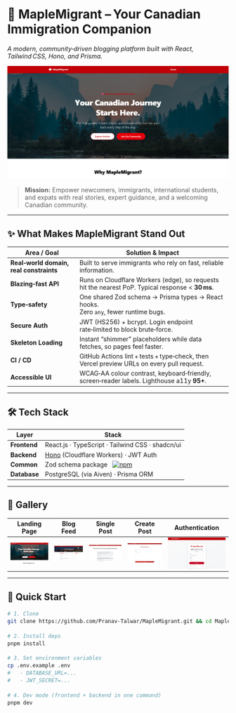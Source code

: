 # 🍁 MapleMigrant – Your Canadian Immigration Companion  
*A modern, community‑driven blogging platform built with React, Tailwind CSS, Hono, and Prisma.*

![](./assets/Banner.png)

> **Mission:** Empower newcomers, immigrants, international students, and expats with real stories, expert guidance, and a welcoming Canadian community.

---

## ✨ What Makes MapleMigrant Stand Out
| Area / Goal           | Solution & Impact                                                                                 |
| --------------------- | -------------------------------------------------------------------------------------------------- |
|**Real‑world domain, real constraints**  | Built to serve immigrants who rely on fast, reliable information.                |
| **Blazing‑fast API**  | Runs on Cloudflare Workers (edge), so requests hit the nearest PoP. Typical response < **30 ms**.  |
| **Type‑safety**       | One shared Zod schema → Prisma types → React hooks. <br>Zero `any`, fewer runtime bugs.            |
| **Secure Auth**       | JWT (HS256) + bcrypt. Login endpoint rate‑limited to block brute‑force.                            |
| **Skeleton Loading** | Instant “shimmer” placeholders while data fetches, so pages feel faster. |
| **CI / CD**           | GitHub Actions lint + tests + type‑check, then Vercel preview URLs on every pull request.          |
| **Accessible UI**     | WCAG‑AA colour contrast, keyboard‑friendly, screen‑reader labels. Lighthouse a11y **95+**.         |

---

## 🛠️ Tech Stack
| Layer            | Stack                                                                                                      |
| ---------------- | ---------------------------------------------------------------------------------------------------------- |
| **Frontend**     | React.js · TypeScript · Tailwind CSS · shadcn/ui                                                    |
| **Backend**      | [Hono](https://hono.dev/) (Cloudflare Workers) · JWT Auth                                                  |
| **Common** | Zod schema package &nbsp; [![npm](https://img.shields.io/npm/v/maplemigrant-common.svg?color=cb3837)](https://www.npmjs.com/package/maplemigrant-common) |
| **Database**     | PostgreSQL (via Aiven) · Prisma ORM                                                                         |

---

## 📸 Gallery
| Landing Page | Blog Feed | Single Post | Create Post | Authentication |
| ------------ | --------- | ----------- | ----------- | -------------- |
| ![](./assets/Landing.png) | ![](./assets/Blogs.png) | ![](./assets/SingleBlog.png) | ![](./assets/Create.png) |  ![](./assets/Signin.png) |


---

## 🚀 Quick Start

```bash
# 1. Clone
git clone https://github.com/Pranav-Talwar/MapleMigrant.git && cd MapleMigrant

# 2. Install deps
pnpm install

# 3. Set environment variables
cp .env.example .env
#   - DATABASE_URL=...
#   - JWT_SECRET=...

# 4. Dev mode (frontend + backend in one command)
pnpm dev
